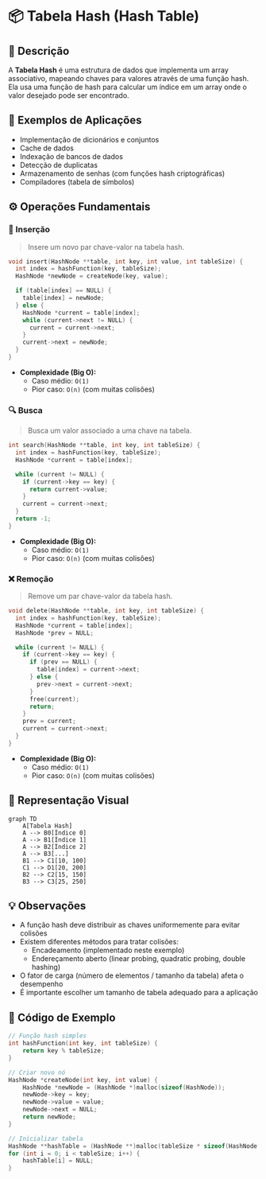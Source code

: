 # 📦 Tabela Hash (Hash Table)

## 📝 Descrição

A **Tabela Hash** é uma estrutura de dados que implementa um array associativo, mapeando chaves para valores através de uma função hash. Ela usa uma função de hash para calcular um índice em um array onde o valor desejado pode ser encontrado.

## 📍 Exemplos de Aplicações

- Implementação de dicionários e conjuntos
- Cache de dados
- Indexação de bancos de dados
- Detecção de duplicatas
- Armazenamento de senhas (com funções hash criptográficas)
- Compiladores (tabela de símbolos)

## ⚙️ Operações Fundamentais

### 🔼 Inserção

> Insere um novo par chave-valor na tabela hash.

```c
void insert(HashNode **table, int key, int value, int tableSize) {
  int index = hashFunction(key, tableSize);
  HashNode *newNode = createNode(key, value);

  if (table[index] == NULL) {
    table[index] = newNode;
  } else {
    HashNode *current = table[index];
    while (current->next != NULL) {
      current = current->next;
    }
    current->next = newNode;
  }
}
```

- **Complexidade (Big O):**
  - Caso médio: `O(1)`
  - Pior caso: `O(n)` (com muitas colisões)

### 🔍 Busca

> Busca um valor associado a uma chave na tabela.

```c
int search(HashNode **table, int key, int tableSize) {
  int index = hashFunction(key, tableSize);
  HashNode *current = table[index];

  while (current != NULL) {
    if (current->key == key) {
      return current->value;
    }
    current = current->next;
  }
  return -1;
}
```

- **Complexidade (Big O):**
  - Caso médio: `O(1)`
  - Pior caso: `O(n)` (com muitas colisões)

### ❌ Remoção

> Remove um par chave-valor da tabela hash.

```c
void delete(HashNode **table, int key, int tableSize) {
  int index = hashFunction(key, tableSize);
  HashNode *current = table[index];
  HashNode *prev = NULL;

  while (current != NULL) {
    if (current->key == key) {
      if (prev == NULL) {
        table[index] = current->next;
      } else {
        prev->next = current->next;
      }
      free(current);
      return;
    }
    prev = current;
    current = current->next;
  }
}
```

- **Complexidade (Big O):**
  - Caso médio: `O(1)`
  - Pior caso: `O(n)` (com muitas colisões)

## 🧠 Representação Visual

```mermaid
graph TD
    A[Tabela Hash]
    A --> B0[Índice 0]
    A --> B1[Índice 1]
    A --> B2[Índice 2]
    A --> B3[...]
    B1 --> C1[10, 100]
    C1 --> D1[20, 200]
    B2 --> C2[15, 150]
    B3 --> C3[25, 250]
```

## 💡 Observações

- A função hash deve distribuir as chaves uniformemente para evitar colisões
- Existem diferentes métodos para tratar colisões:
  - Encadeamento (implementado neste exemplo)
  - Endereçamento aberto (linear probing, quadratic probing, double hashing)
- O fator de carga (número de elementos / tamanho da tabela) afeta o desempenho
- É importante escolher um tamanho de tabela adequado para a aplicação

## 📎 Código de Exemplo

```c
// Função hash simples
int hashFunction(int key, int tableSize) {
    return key % tableSize;
}

// Criar novo nó
HashNode *createNode(int key, int value) {
    HashNode *newNode = (HashNode *)malloc(sizeof(HashNode));
    newNode->key = key;
    newNode->value = value;
    newNode->next = NULL;
    return newNode;
}

// Inicializar tabela
HashNode **hashTable = (HashNode **)malloc(tableSize * sizeof(HashNode *));
for (int i = 0; i < tableSize; i++) {
    hashTable[i] = NULL;
}
```
